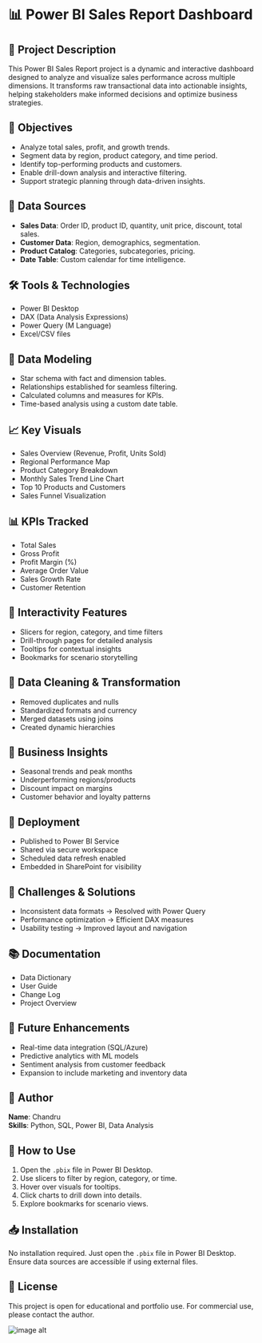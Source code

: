 # 📊 Power BI Sales Report Dashboard

## 📝 Project Description
This Power BI Sales Report project is a dynamic and interactive dashboard designed to analyze and visualize sales performance across multiple dimensions. It transforms raw transactional data into actionable insights, helping stakeholders make informed decisions and optimize business strategies.

## 🎯 Objectives
- Analyze total sales, profit, and growth trends.
- Segment data by region, product category, and time period.
- Identify top-performing products and customers.
- Enable drill-down analysis and interactive filtering.
- Support strategic planning through data-driven insights.

## 🧩 Data Sources
- **Sales Data**: Order ID, product ID, quantity, unit price, discount, total sales.
- **Customer Data**: Region, demographics, segmentation.
- **Product Catalog**: Categories, subcategories, pricing.
- **Date Table**: Custom calendar for time intelligence.

## 🛠️ Tools & Technologies
- Power BI Desktop
- DAX (Data Analysis Expressions)
- Power Query (M Language)
- Excel/CSV files

## 🧮 Data Modeling
- Star schema with fact and dimension tables.
- Relationships established for seamless filtering.
- Calculated columns and measures for KPIs.
- Time-based analysis using a custom date table.

## 📈 Key Visuals
- Sales Overview (Revenue, Profit, Units Sold)
- Regional Performance Map
- Product Category Breakdown
- Monthly Sales Trend Line Chart
- Top 10 Products and Customers
- Sales Funnel Visualization

## 📊 KPIs Tracked
- Total Sales
- Gross Profit
- Profit Margin (%)
- Average Order Value
- Sales Growth Rate
- Customer Retention

## 🔄 Interactivity Features
- Slicers for region, category, and time filters
- Drill-through pages for detailed analysis
- Tooltips for contextual insights
- Bookmarks for scenario storytelling

## 🧹 Data Cleaning & Transformation
- Removed duplicates and nulls
- Standardized formats and currency
- Merged datasets using joins
- Created dynamic hierarchies

## 📌 Business Insights
- Seasonal trends and peak months
- Underperforming regions/products
- Discount impact on margins
- Customer behavior and loyalty patterns

## 🚀 Deployment
- Published to Power BI Service
- Shared via secure workspace
- Scheduled data refresh enabled
- Embedded in SharePoint for visibility

## 🧠 Challenges & Solutions
- Inconsistent data formats → Resolved with Power Query
- Performance optimization → Efficient DAX measures
- Usability testing → Improved layout and navigation

## 📚 Documentation
- Data Dictionary
- User Guide
- Change Log
- Project Overview

## 🔮 Future Enhancements
- Real-time data integration (SQL/Azure)
- Predictive analytics with ML models
- Sentiment analysis from customer feedback
- Expansion to include marketing and inventory data

## 👤 Author
**Name**: Chandru  
**Skills**: Python, SQL, Power BI, Data Analysis  


## 📎 How to Use
1. Open the `.pbix` file in Power BI Desktop.
2. Use slicers to filter by region, category, or time.
3. Hover over visuals for tooltips.
4. Click charts to drill down into details.
5. Explore bookmarks for scenario views.

## 📥 Installation
No installation required. Just open the `.pbix` file in Power BI Desktop. Ensure data sources are accessible if using external files.

## 📄 License
This project is open for educational and portfolio use. For commercial use, please contact the author.

![image alt]()
